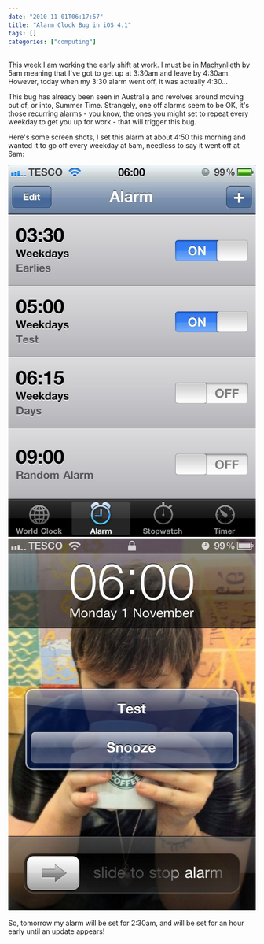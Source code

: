 ```yaml
---
date: "2010-11-01T06:17:57"
title: "Alarm Clock Bug in iOS 4.1"
tags: []
categories: ["computing"]
---
```


This week I am working the early shift at work.  I must be in [Machynlleth][1] by 5am meaning that I've got to get up at 3:30am and leave by 4:30am.  However, today when my 3:30 alarm went off, it was actually 4:30...
<!--more-->
This bug has already been seen in Australia and revolves around moving out of, or into, Summer Time.  Strangely, one off alarms seem to be OK, it's those recurring alarms - you know, the ones you might set to repeat every weekday to get you up for work - that will trigger this bug.

Here's some screen shots, I set this alarm at about 4:50 this morning and wanted it to go off every weekday at 5am, needless to say it went off at 6am:

![alt text](Photo-Nov-01-6-01-44-AM.jpg "Alarm set")
![alt text](Photo-Nov-01-6-01-51-AM.jpg "Alarm going off")

So, tomorrow my alarm will be set for 2:30am, and will be set for an hour early until an update appears!

  [1]: http://maps.google.co.uk/maps?f=q&source=s_q&hl=en&geocode=&q=Machynlleth&sll=53.800651,-4.064941&sspn=13.492317,39.506836&ie=UTF8&hq=&hnear=Machynlleth,+Powys,+United+Kingdom&z=14

